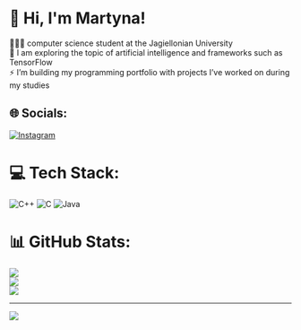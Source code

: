 # 💫 Hi, I'm Martyna!
👩🏼‍🎓 computer science student at the Jagiellonian University<br>🌱 I am exploring the topic of artificial intelligence and frameworks such as TensorFlow<br>⚡ I’m building my programming portfolio with projects I’ve worked on during my studies


## 🌐 Socials:
[![Instagram](https://img.shields.io/badge/Instagram-%23E4405F.svg?logo=Instagram&logoColor=white)](https://instagram.com/ciomar_x) 

# 💻 Tech Stack:
![C++](https://img.shields.io/badge/c++-%2300599C.svg?style=for-the-badge&logo=c%2B%2B&logoColor=white) ![C](https://img.shields.io/badge/c-%2300599C.svg?style=for-the-badge&logo=c&logoColor=white) ![Java](https://img.shields.io/badge/java-%23ED8B00.svg?style=for-the-badge&logo=openjdk&logoColor=white)
# 📊 GitHub Stats:
![](https://github-readme-stats.vercel.app/api?username=cssma&theme=dark&hide_border=false&include_all_commits=false&count_private=false)<br/>
![](https://github-readme-streak-stats.herokuapp.com/?user=cssma&theme=dark&hide_border=false)<br/>
![](https://github-readme-stats.vercel.app/api/top-langs/?username=cssma&theme=dark&hide_border=false&include_all_commits=false&count_private=false&layout=compact)

---
[![](https://visitcount.itsvg.in/api?id=cssma&icon=0&color=0)](https://visitcount.itsvg.in)

<!-- Proudly created with GPRM ( https://gprm.itsvg.in ) -->
